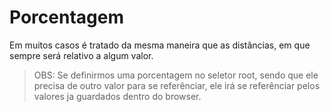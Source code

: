 # Porcentagem

Em muitos casos é tratado da mesma maneira que as distâncias, em que sempre será relativo a algum valor.

> OBS: Se definirmos uma porcentagem no seletor root, sendo que ele precisa de outro valor para se referênciar, ele irá se referênciar pelos valores ja guardados dentro do browser.
